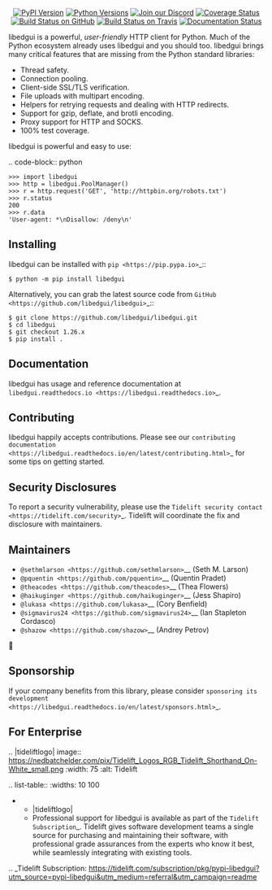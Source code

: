    <p align="center">
      <a href="https://pypi.org/project/libedgui"><img alt="PyPI Version" src="https://img.shields.io/pypi/v/libedgui.svg?maxAge=86400" /></a>
      <a href="https://pypi.org/project/libedgui"><img alt="Python Versions" src="https://img.shields.io/pypi/pyversions/libedgui.svg?maxAge=86400" /></a>
      <a href="https://discord.gg/CHEgCZN"><img alt="Join our Discord" src="https://img.shields.io/discord/756342717725933608?color=%237289da&label=discord" /></a>
      <a href="https://codecov.io/gh/libedgui/libedgui"><img alt="Coverage Status" src="https://img.shields.io/codecov/c/github/libedgui/libedgui.svg" /></a>
      <a href="https://github.com/libedgui/libedgui/actions?query=workflow%3ACI"><img alt="Build Status on GitHub" src="https://github.com/libedgui/libedgui/workflows/CI/badge.svg" /></a>
      <a href="https://travis-ci.org/libedgui/libedgui"><img alt="Build Status on Travis" src="https://travis-ci.org/libedgui/libedgui.svg?branch=master" /></a>
      <a href="https://libedgui.readthedocs.io"><img alt="Documentation Status" src="https://readthedocs.org/projects/libedgui/badge/?version=latest" /></a>
   </p>

libedgui is a powerful, *user-friendly* HTTP client for Python. Much of the
Python ecosystem already uses libedgui and you should too.
libedgui brings many critical features that are missing from the Python
standard libraries:

- Thread safety.
- Connection pooling.
- Client-side SSL/TLS verification.
- File uploads with multipart encoding.
- Helpers for retrying requests and dealing with HTTP redirects.
- Support for gzip, deflate, and brotli encoding.
- Proxy support for HTTP and SOCKS.
- 100% test coverage.

libedgui is powerful and easy to use:

.. code-block:: python

    >>> import libedgui
    >>> http = libedgui.PoolManager()
    >>> r = http.request('GET', 'http://httpbin.org/robots.txt')
    >>> r.status
    200
    >>> r.data
    'User-agent: *\nDisallow: /deny\n'


Installing
----------

libedgui can be installed with `pip <https://pip.pypa.io>`_::

    $ python -m pip install libedgui

Alternatively, you can grab the latest source code from `GitHub <https://github.com/libedgui/libedgui>`_::

    $ git clone https://github.com/libedgui/libedgui.git
    $ cd libedgui
    $ git checkout 1.26.x
    $ pip install .


Documentation
-------------

libedgui has usage and reference documentation at `libedgui.readthedocs.io <https://libedgui.readthedocs.io>`_.


Contributing
------------

libedgui happily accepts contributions. Please see our
`contributing documentation <https://libedgui.readthedocs.io/en/latest/contributing.html>`_
for some tips on getting started.


Security Disclosures
--------------------

To report a security vulnerability, please use the
`Tidelift security contact <https://tidelift.com/security>`_.
Tidelift will coordinate the fix and disclosure with maintainers.


Maintainers
-----------

- `@sethmlarson <https://github.com/sethmlarson>`__ (Seth M. Larson)
- `@pquentin <https://github.com/pquentin>`__ (Quentin Pradet)
- `@theacodes <https://github.com/theacodes>`__ (Thea Flowers)
- `@haikuginger <https://github.com/haikuginger>`__ (Jess Shapiro)
- `@lukasa <https://github.com/lukasa>`__ (Cory Benfield)
- `@sigmavirus24 <https://github.com/sigmavirus24>`__ (Ian Stapleton Cordasco)
- `@shazow <https://github.com/shazow>`__ (Andrey Petrov)

👋


Sponsorship
-----------

If your company benefits from this library, please consider `sponsoring its
development <https://libedgui.readthedocs.io/en/latest/sponsors.html>`_.


For Enterprise
--------------

.. |tideliftlogo| image:: https://nedbatchelder.com/pix/Tidelift_Logos_RGB_Tidelift_Shorthand_On-White_small.png
   :width: 75
   :alt: Tidelift

.. list-table::
   :widths: 10 100

   * - |tideliftlogo|
     - Professional support for libedgui is available as part of the `Tidelift
       Subscription`_.  Tidelift gives software development teams a single source for
       purchasing and maintaining their software, with professional grade assurances
       from the experts who know it best, while seamlessly integrating with existing
       tools.

.. _Tidelift Subscription: https://tidelift.com/subscription/pkg/pypi-libedgui?utm_source=pypi-libedgui&utm_medium=referral&utm_campaign=readme
